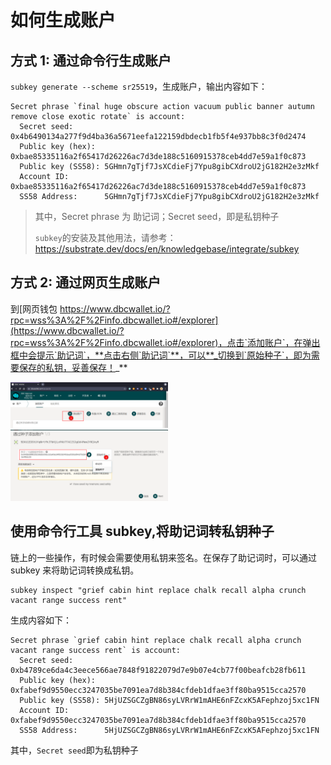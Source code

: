 # 如何生成账户

## 方式 1: 通过命令行生成账户

`subkey generate --scheme sr25519`，生成账户，输出内容如下：

```
Secret phrase `final huge obscure action vacuum public banner autumn remove close exotic rotate` is account:
  Secret seed:       0x4b6490134a277f9d4ba36a5671eefa122159dbdecb1fb5f4e937bb8c3f0d2474
  Public key (hex):  0xbae85335116a2f65417d26226ac7d3de188c5160915378ceb4dd7e59a1f0c873
  Public key (SS58): 5GHmn7gTjf7JsXCdieFj7Ypu8gibCXdroU2jG182H2e3zMkf
  Account ID:        0xbae85335116a2f65417d26226ac7d3de188c5160915378ceb4dd7e59a1f0c873
  SS58 Address:      5GHmn7gTjf7JsXCdieFj7Ypu8gibCXdroU2jG182H2e3zMkf
```

> 其中，Secret phrase 为 助记词；Secret seed，即是私钥种子
>
> `subkey`的安装及其他用法，请参考：https://substrate.dev/docs/en/knowledgebase/integrate/subkey

## 方式 2: **通过网页生成账户**

到[网页钱包 https://www.dbcwallet.io/?rpc=wss%3A%2F%2Finfo.dbcwallet.io#/explorer](https://www.dbcwallet.io/?rpc=wss%3A%2F%2Finfo.dbcwallet.io#/explorer)，点击`添加账户`，在弹出框中会提示`助记词`，**点击右侧`助记词`**，可以**_切换到`原始种子`，即为需要保存的私钥，妥善保存！_**

<img src="./assets/generate_new_account.assets/2021-09-13_09-58.png" width="50%" height="50%">

<img src="./assets/generate_new_account.assets/2021-09-13_09-59.png" width="50%" height="50%">

## 使用命令行工具 subkey,将助记词转私钥种子

链上的一些操作，有时候会需要使用私钥来签名。在保存了助记词时，可以通过 subkey 来将助记词转换成私钥。

```
subkey inspect "grief cabin hint replace chalk recall alpha crunch vacant range success rent"
```

生成内容如下：

```
Secret phrase `grief cabin hint replace chalk recall alpha crunch vacant range success rent` is account:
  Secret seed:       0xb4789ce6da4c3eece566ae7848f91822079d7e9b07e4cb77f00beafcb28fb611
  Public key (hex):  0xfabef9d9550ecc3247035be7091ea7d8b384cfdeb1dfae3ff80ba9515cca2570
  Public key (SS58): 5HjUZSGCZgBN86syLVRrW1mAHE6nFZcxK5AFephzoj5xc1FN
  Account ID:        0xfabef9d9550ecc3247035be7091ea7d8b384cfdeb1dfae3ff80ba9515cca2570
  SS58 Address:      5HjUZSGCZgBN86syLVRrW1mAHE6nFZcxK5AFephzoj5xc1FN
```

其中，`Secret seed`即为私钥种子
